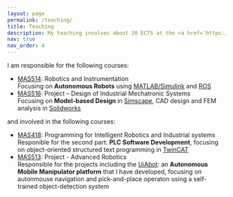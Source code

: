 ```yaml
---
layout: page
permalink: /teaching/
title: Teaching
description: My teaching involves about 20 ECTS at the <a href='https://www.uia.no/en/studieplaner/programme/MASTMEK'>Master's Programme in Mechatronics</a>, including administration, lectures, lab exercises, project organisation and supervision.
nav: true
nav_order: 4
---
```

<!---For now, this page is assumed to be a static description of your courses. You can convert it to a collection similar to `_projects/` so that you can have a dedicated page for each course.

Organize your courses by years, topics, or universities, however you like! -->

I am responsible for the following courses: 
<ul style="list-style-type: square;">
  <li><a href='https://www.uia.no/en/studieplaner/topic/MAS514-G'>MAS514</a>: Robotics and Instrumentation</li>
    Focusing on <strong>Autonomous Robots</strong> using <a href='https://se.mathworks.com/products/simulink.html'>MATLAB/Simulink</a> and <a href='https://www.ros.org/'>ROS</a>
  <li><a href='https://www.uia.no/en/studieplaner/topic/MAS516-G'>MAS516</a>: Project – Design of Industrial Mechatronic Systems</li>
    Focusing on <strong>Model-based Design </strong> in <a href='https://se.mathworks.com/products/simscape.html'>Simscape</a>, CAD design and FEM analysis in <a href='https://www.solidworks.com/'>Solidworks</a>
</ul>

and involved in the following courses:
<ul style="list-style-type: square;">
  <li><a href='https://www.uia.no/en/studieplaner/topic/MAS418-G'>MAS418</a>: Programming for Intelligent Robotics and Industrial systems</li>
    Responible for the second part: <strong>PLC Software Development</strong>, focusing on object-oriented structured text programming in <a href='https://www.beckhoff.com/en-en/products/automation/twincat/'>TwinCAT</a>
  <li><a href='https://www.uia.no/en/studieplaner/topic/MAS513-G'>MAS513</a>: Project - Advanced Robotics</li>
    Responsible for the projects including the <a href='https://www.beckhoff.com/en-en/products/automation/twincat/'>UiAbot</a>: an <strong>Autonomous Mobile Manipulator platform</strong> that I have developed, focusing on autonmouse navigation and pick-and-place operaton using a self-trained object-detection system
</ul>
